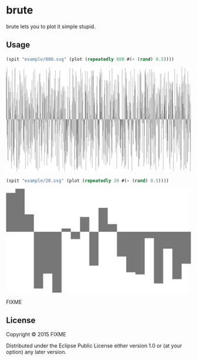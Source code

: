 # brute

brute lets you to plot it simple stupid.

## Usage

```clj
(spit "example/800.svg" (plot (repeatedly 800 #(- (rand) 0.5))))
```

![800.svg](example/800.svg)

```clj
(spit "example/20.svg" (plot (repeatedly 20 #(- (rand) 0.5))))
```

![800.svg](example/20.svg)

FIXME

## License

Copyright © 2015 FIXME

Distributed under the Eclipse Public License either version 1.0 or (at
your option) any later version.
